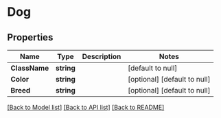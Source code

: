 # Dog

## Properties
Name | Type | Description | Notes
------------ | ------------- | ------------- | -------------
**ClassName** | **string** |  | [default to null]
**Color** | **string** |  | [optional] [default to null]
**Breed** | **string** |  | [optional] [default to null]

[[Back to Model list]](../README.md#documentation-for-models) [[Back to API list]](../README.md#documentation-for-api-endpoints) [[Back to README]](../README.md)


